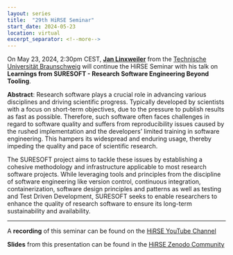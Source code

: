```yaml
---
layout: series
title:  "29th HiRSE Seminar"
start_date: 2024-05-23
location: virtual
excerpt_separator: <!--more-->
---
```


On May 23, 2024, 2:30pm CEST, [**Jan Linxweiler**](https://www.tu-braunschweig.de/ub/wir-ueber-uns/ansprechpersonen-organigramm/jan-linxweiler) from the [Technische Universität Braunschweig](https://www.tu-braunschweig.de/en/) will continue the HiRSE Seminar with his talk on **Learnings from SURESOFT - Research Software Engineering Beyond Tooling**. 
<!--more-->

**Abstract**:
Research software plays a crucial role in advancing various disciplines and driving scientific progress. Typically developed by scientists with a focus on short-term objectives, due to the pressure to publish results as fast as possible. Therefore, such software often faces challenges in regard to software quality and suffers from reproducibility issues caused by the rushed implementation and the developers’ limited training in software engineering. This hampers its widespread and enduring usage, thereby impeding the quality and pace of scientific research.

The SURESOFT project aims to tackle these issues by establishing a cohesive methodology and infrastructure applicable to most research software projects. While leveraging tools and principles from the discipline of software engineering like version control, continuous integration, containerization, software design principles and patterns as well as testing and Test Driven Development, SURESOFT seeks to enable researchers to enhance the quality of research software to ensure its long-term sustainability and availability.

***
A **recording** of this seminar can be found on the [HiRSE YouTube Channel](https://www.youtube.com/watch?v=kY7aP3tgG6E)

**Slides** from this presentation can be found in the [HiRSE Zenodo Community](https://zenodo.org/records/11216043)

